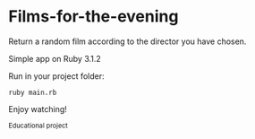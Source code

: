 # Films-for-the-evening
Return a random film according to the director you have chosen.

Simple app on Ruby 3.1.2

Run in your project folder:
```
ruby main.rb
```

Enjoy watching!

<sub>Educational project</sub>
